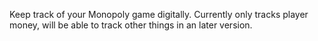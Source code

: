 Keep track of your Monopoly game digitally. Currently only tracks player money, will be able to track other things in an later version.